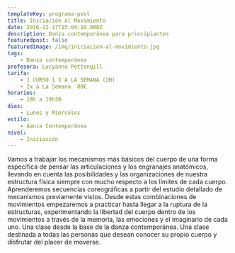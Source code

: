 ```yaml
---
templateKey: programa-post
title: Iniciación al Movimiento
date: 2016-12-17T15:04:10.000Z
description: Danza contemporánea para principiantes
featuredpost: false
featuredimage: /img/iniciacion-al-movimiento.jpg
tags:
    - Danza contemporánea
profesora: Lucyanna Pettengill
tarifa:
    - 1 CURSO 1 X A LA SEMANA (2H)
    - 2x a La Semana  80€
horarios:
    - 18h a 19h30
dias:
    - Lunes y Miércoles
estilo:
    - danza Contemporânea
nivel:
    - Iniciación
---
```


Vamos a trabajar los mecanismos más básicos del cuerpo de una forma específica de pensar las articulaciones y los engranajes anatómicos, llevando en cuenta las posibilidades y las organizaciones de nuestra estructura física siempre con mucho respecto a los límites de cada cuerpo.
Aprenderemos secuencias coreográficas a partir del estudio detallado de mecanismos previamente vistos. Desde estas combinaciones de movimientos empezaremos a practicar hasta llegar a la ruptura de la estructuras, experimentando la libertad del cuerpo dentro de los movimientos a través de la memoria, las emociones y el imaginario de cada uno.
Una clase desde la base de la danza contemporánea.
Una clase destinada a todas las personas que desean conocer su propio cuerpo y disfrutar del placer de moverse.
